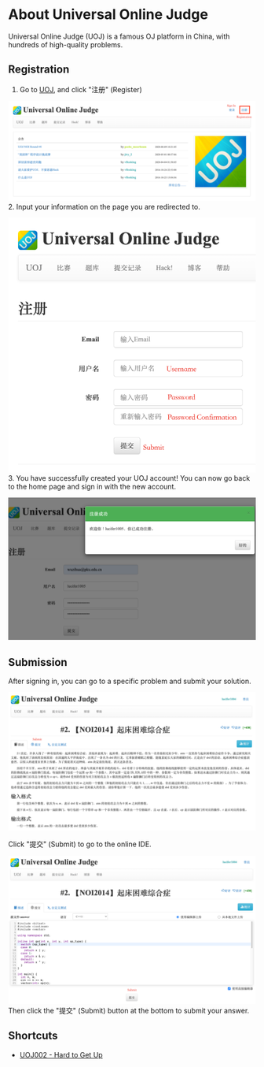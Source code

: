 # About Universal Online Judge

Universal Online Judge (UOJ) is a famous OJ platform in China, with hundreds of high-quality problems. 

## Registration

1. Go to [UOJ](http://uoj.ac/), and click "注册" (Register)

![Step 1](./Register_1.png)
2. Input your information on the page you are redirected to.

![Step 2](./Register_2.png)
3. You have successfully created your UOJ account! You can now go back to the home page and sign in with the new account.

![Success](./Register_3.png)


## Submission

After signing in, you can go to a specific problem and submit your solution.

![Step 1](./Submit_1.png)

Click "提交" (Submit) to go to the online IDE.

![Step 2](./Submit_2.png)
Then click the "提交" (Submit) button at the bottom to submit your answer.

## Shortcuts

- [UOJ002 - Hard to Get Up](./002/)

<Utterances />
